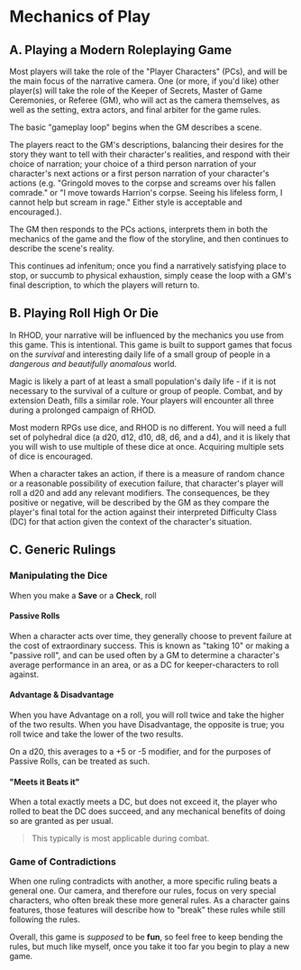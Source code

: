 # Mechanics of Play
## A. Playing a Modern Roleplaying Game

Most players will take the role of the "Player Characters" (PCs), and will be the main focus of the narrative camera. One (or more, if you'd like) other player(s) will take the role of the Keeper of Secrets, Master of Game Ceremonies, or Referee (GM), who will act as the camera themselves, as well as the setting, extra actors, and final arbiter for the game rules.

The basic "gameplay loop" begins when the GM describes a scene. 

The players react to the GM's descriptions, balancing their desires for the story they want to tell with their character's realities, and respond with their choice of narration; your choice of a third person narration of your character's next actions or a first person narration of your character's actions (e.g. "Gringold moves to the corpse and screams over his fallen comrade." or "I move towards Harrion's corpse. Seeing his lifeless form, I cannot help but scream in rage." Either style is acceptable and encouraged.).

The GM then responds to the PCs actions, interprets them in both the mechanics of the game and the flow of the storyline, and then continues to describe the scene's reality.

This continues ad infenitum; once you find a narratively satisfying place to stop, or succumb to physical exhaustion, simply cease the loop with a GM's final description, to which the players will return to.

## B. Playing Roll High Or Die

In RHOD, your narrative will be influenced by the mechanics you use from this game. This is intentional. This game is built to support games that focus on the *survival* and interesting daily life of a small group of people in a *dangerous and beautifully anomalous* world. 

Magic is likely a part of at least a small population's daily life - if it is not necessary to the survival of a culture or group of people. Combat, and by extension Death, fills a similar role. Your players will encounter all three during a prolonged campaign of RHOD.

Most modern RPGs use dice, and RHOD is no different. You will need a full set of polyhedral dice (a d20, d12, d10, d8, d6, and a d4), and it is likely that you will wish to use multiple of these dice at once. Acquiring multiple sets of dice is encouraged.

When a character takes an action, if there is a measure of random chance or a reasonable possibility of execution failure, that character's player will roll a d20 and add any relevant modifiers. The consequences, be they positive or negative, will be described by the GM as they compare the player's final total for the action against their interpreted Difficulty Class (DC) for that action given the context of the character's situation.

## C. Generic Rulings
### Manipulating the Dice
When you make a **Save** or a **Check**, roll 

#### Passive Rolls
When a character acts over time, they generally choose to prevent failure at the cost of extraordinary success. This is known as "taking 10" or making a "passive roll", and can be used often by a GM to determine a character's average performance in an area, or as a DC for keeper-characters to roll against.

#### Advantage & Disadvantage
When you have Advantage on a roll, you will roll twice and take the higher of the two results. When you have Disadvantage, the opposite is true; you roll twice and take the lower of the two results.

On a d20, this averages to a +5 or -5 modifier, and for the purposes of Passive Rolls, can be treated as such.

#### "Meets it Beats it"
When a total exactly meets a DC, but does not exceed it, the player who rolled to beat the DC does succeed, and any mechanical benefits of doing so are granted as per usual.

> This typically is most applicable during combat.

### Game of Contradictions
When one ruling contradicts with another, a more specific ruling beats a general one. Our camera, and therefore our rules, focus on very special characters, who often break these more general rules. As a character gains features, those features will describe how to "break" these rules while still following the rules. 

Overall, this game is *supposed* to be **fun**, so feel free to keep bending the rules, but much like myself, once you take it too far you begin to play a new game.
